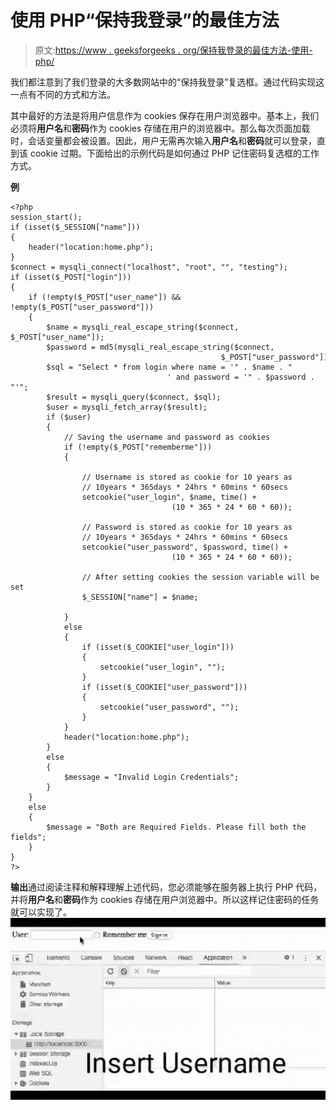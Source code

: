 # 使用 PHP“保持我登录”的最佳方法

> 原文:[https://www . geeksforgeeks . org/保持我登录的最佳方法-使用-php/](https://www.geeksforgeeks.org/best-approach-for-keep-me-logged-in-using-php/)

我们都注意到了我们登录的大多数网站中的“保持我登录”复选框。通过代码实现这一点有不同的方式和方法。

其中最好的方法是将用户信息作为 cookies 保存在用户浏览器中。基本上，我们必须将**用户名**和**密码**作为 cookies 存储在用户的浏览器中。那么每次页面加载时，会话变量都会被设置。因此，用户无需再次输入**用户名**和**密码**就可以登录，直到该 cookie 过期。下面给出的示例代码是如何通过 PHP 记住密码复选框的工作方式。

**例**

```
<?php
session_start();
if (isset($_SESSION["name"]))
{
    header("location:home.php");
}
$connect = mysqli_connect("localhost", "root", "", "testing");
if (isset($_POST["login"]))
{
    if (!empty($_POST["user_name"]) && !empty($_POST["user_password"]))
    {
        $name = mysqli_real_escape_string($connect, $_POST["user_name"]);
        $password = md5(mysqli_real_escape_string($connect,
                                               $_POST["user_password"]));
        $sql = "Select * from login where name = '" . $name . "
                                   ' and password = '" . $password . "'";
        $result = mysqli_query($connect, $sql);
        $user = mysqli_fetch_array($result);
        if ($user)
        {
            // Saving the username and password as cookies
            if (!empty($_POST["rememberme"]))
            {

                // Username is stored as cookie for 10 years as
                // 10years * 365days * 24hrs * 60mins * 60secs
                setcookie("user_login", $name, time() +
                                    (10 * 365 * 24 * 60 * 60));

                // Password is stored as cookie for 10 years as 
                // 10years * 365days * 24hrs * 60mins * 60secs
                setcookie("user_password", $password, time() +
                                    (10 * 365 * 24 * 60 * 60));

                // After setting cookies the session variable will be set
                $_SESSION["name"] = $name;

            }
            else
            {
                if (isset($_COOKIE["user_login"]))
                {
                    setcookie("user_login", "");
                }
                if (isset($_COOKIE["user_password"]))
                {
                    setcookie("user_password", "");
                }
            }
            header("location:home.php");
        }
        else
        {
            $message = "Invalid Login Credentials";
        }
    }
    else
    {
        $message = "Both are Required Fields. Please fill both the fields";
    }
}
?>
```

**输出**通过阅读注释和解释理解上述代码，您必须能够在服务器上执行 PHP 代码，并将**用户名**和**密码**作为 cookies 存储在用户浏览器中。所以这样记住密码的任务就可以实现了。![Working of remember me through PHP](img/4a4e6e7d26b83ae7808bba4ce55e4c8f.png)